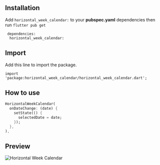 ## Installation

Add `horizontal_week_calendar:` to your **pubspec.yaml** dependencies then run `flutter pub get`

```
 dependencies:
  horizontal_week_calendar:
```

## Import

Add this line to import the package.
```
import 'package:horizontal_week_calendar/horizontal_week_calendar.dart';
```


## How to use

```dart
HorizontalWeekCalendar(
  onDateChange: (date) {
    setState(() {
      selectedDate = date;
    });
  },
),
```

## Preview

![Horizontal Week Calendar](https://github.com/chandabdullah/horizontal_week_calendar/blob/main/assets/android.png)

